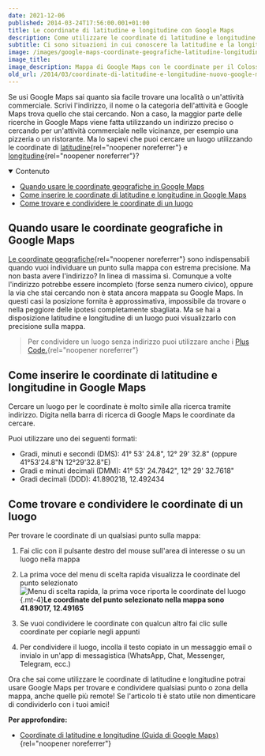 ```yaml
---
date: 2021-12-06
published: 2014-03-24T17:56:00.001+01:00
title: Le coordinate di latitudine e longitudine con Google Maps
description: Come utilizzare le coordinate di latitudine e longitudine con Google Maps
subtitle: Ci sono situazioni in cui conoscere la latitudine e la longitudine di un luogo può fare la differenza. Vediamo alcune applicazioni pratiche.
image: /images/google-maps-coordinate-geografiche-latitudine-longitudine.png
image_title:
image_description: Mappa di Google Maps con le coordinate per il Colosseo
old_url: /2014/03/coordinate-di-latitudine-e-longitudine-nuovo-google-maps.html
---
```

Se usi Google Maps sai quanto sia facile trovare una località o un'attività commerciale. Scrivi l'indirizzo, il nome o la categoria dell'attività e Google Maps trova quello che stai cercando. Non a caso, la maggior parte delle ricerche in Google Maps viene fatta utilizzando un indirizzo preciso o cercando per un'attività commerciale nelle vicinanze, per esempio una pizzeria o un ristorante. Ma lo sapevi che puoi cercare un luogo utilizzando le coordinate di [latitudine](https://it.wikipedia.org/wiki/Latitudine){rel="noopener noreferrer"} e [longitudine](https://it.wikipedia.org/wiki/Longitudine){rel="noopener noreferrer"}?

<nav class="mt-8">
<details class="bg-gray-100 dark:bg-gray-800 text-sm lg:text-base p-4" open>
  <summary>Contenuto</summary>

- [Quando usare le coordinate geografiche in Google Maps](#quando-usare-le-coordinate-geografiche-in-google-maps)
- [Come inserire le coordinate di latitudine e longitudine in Google Maps](#come-inserire-le-coordinate-di-latitudine-e-longitudine-in-google-maps)
- [Come trovare e condividere le coordinate di un luogo](#come-trovare-e-condividere-le-coordinate-di-un-luogo)

</details>
</nav>

## Quando usare le coordinate geografiche in Google Maps

[Le coordinate geografiche](https://it.wikipedia.org/wiki/Coordinate_geografiche){rel="noopener noreferrer"} sono indispensabili quando vuoi individuare un punto sulla mappa con estrema precisione. Ma non basta avere l'indirizzo? In linea di massima sì. Comunque a volte l'indirizzo potrebbe essere incompleto (forse senza numero civico), oppure la via che stai cercando non è stata ancora mappata su Google Maps. In questi casi la posizione fornita è approssimativa, impossibile da trovare o nella peggiore delle ipotesi completamente sbagliata. Ma se hai a disposizione latitudine e longitudine di un luogo puoi visualizzarlo con precisione sulla mappa.

> Per condividere un luogo senza indirizzo puoi utilizzare anche i [Plus Code.](https://support.google.com/maps/answer/7047426?hl=it){rel="noopener noreferrer"}

## Come inserire le coordinate di latitudine e longitudine in Google Maps

Cercare un luogo per le coordinate è molto simile alla ricerca tramite indirizzo. Digita nella barra di ricerca di Google Maps le coordinate da cercare.

Puoi utilizzare uno dei seguenti formati:

- Gradi, minuti e secondi (DMS):  41° 53' 24.8", 12° 29' 32.8"  (oppure 41°53'24.8"N 12°29'32.8"E)
- Gradi e minuti decimali (DMM): 41° 53' 24.7842", 12° 29' 32.7618"
- Gradi decimali (DDD): 41.890218, 12.492434

## Come trovare e condividere le coordinate di un luogo

Per trovare le coordinate di un qualsiasi punto sulla mappa:

1. Fai clic con il pulsante destro del mouse sull'area di interesse o su un luogo nella mappa
2. La prima voce del menu di scelta rapida visualizza le coordinate del punto selezionato
![Menu di scelta rapida, la prima voce riporta le coordinate del luogo](/images/google-maps-trovare-coordinate-luogo.png 'La prima voce del menu di scelta rapida indica le coordinate del luogo selezionato'){.mt-4}**Le coordinate del punto selezionato nella mappa sono 41.89017, 12.49165**

3. Se vuoi condividere le coordinate con qualcun altro fai clic sulle coordinate per copiarle negli appunti
4. Per condividere il luogo, incolla il testo copiato in un messaggio email o invialo in un'app di messagistica (WhatsApp, Chat, Messenger, Telegram, ecc.)

Ora che sai come utilizzare le coordinate di latitudine e longitudine potrai usare Google Maps per trovare e condividere qualsiasi punto o zona della mappa, anche quelle più remote! Se l'articolo ti è stato utile non dimenticare di condividerlo con i tuoi amici!

**Per approfondire:**

- [Coordinate di latitudine e longitudine (Guida di Google Maps)](https://support.google.com/maps/answer/18539?hl=it){rel="noopener noreferrer"}
